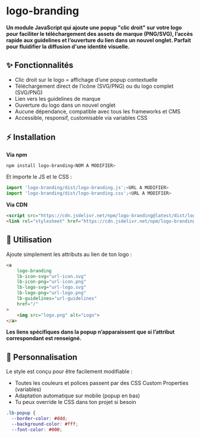 # logo-branding

**Un module JavaScript qui ajoute une popup "clic droit" sur votre logo pour faciliter le téléchargement des assets de marque (PNG/SVG), l’accès rapide aux guidelines et l’ouverture du lien dans un nouvel onglet. Parfait pour fluidifier la diffusion d'une identité visuelle.**

## ✨ Fonctionnalités

- Clic droit sur le logo = affichage d’une popup contextuelle
- Téléchargement direct de l’icône (SVG/PNG) ou du logo complet (SVG/PNG)
- Lien vers les guidelines de marque
- Ouverture du logo dans un nouvel onglet
- Aucune dépendance, compatible avec tous les frameworks et CMS
- Accessible, responsif, customisable via variables CSS

## ⚡ Installation

**Via npm**
```bash
npm install logo-branding<NOM A MODIFIER>
```
Et importe le JS et le CSS :
```js
import 'logo-branding/dist/logo-branding.js';<URL A MODIFIER>
import 'logo-branding/dist/logo-branding.css';<URL A MODIFIER>
```

**Via CDN**
```html
<script src="https://cdn.jsdelivr.net/npm/logo-branding@latest/dist/logo-branding.min.js"></script><URL A MODIFIER>
<link rel="stylesheet" href="https://cdn.jsdelivr.net/npm/logo-branding@latest/dist/logo-branding.min.css"><URL A MODIFIER>
```

## 🚀 Utilisation

Ajoute simplement les attributs au lien de ton logo :

```html
<a
    logo-branding
    lb-icon-svg="url-icon.svg"
    lb-icon-png="url-icon.png"
    lb-logo-svg="url-logo.svg"
    lb-logo-png="url-logo.png"
    lb-guidelines="url-guidelines"
    href="/"
>
    <img src="logo.png" alt="Logo">
</a>
```

**Les liens spécifiques dans la popup n’apparaissent que si l’attribut correspondant est renseigné.**

## 🎨 Personnalisation

Le style est conçu pour être facilement modifiable :
- Toutes les couleurs et polices passent par des CSS Custom Properties (variables)
- Adaptation automatique sur mobile (popup en bas)
- Tu peux override le CSS dans ton projet si besoin

```css
.lb-popup {
  --border-color: #ddd;
  --background-color: #fff;
  --font-color: #000;
```
